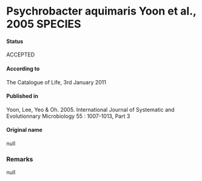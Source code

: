 Psychrobacter aquimaris Yoon et al., 2005 SPECIES
=======

#### Status
ACCEPTED

#### According to
The Catalogue of Life, 3rd January 2011

#### Published in
Yoon, Lee, Yeo & Oh. 2005. International Journal of Systematic and Evolutionnary Microbiology 55 : 1007-1013, Part 3

#### Original name
null

### Remarks
null
